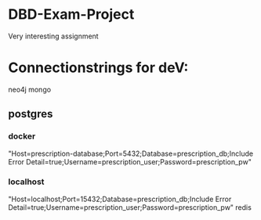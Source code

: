 # DBD-Exam-Project
Very interesting assignment



# Connectionstrings for deV:

neo4j
mongo
## postgres
### docker
"Host=prescription-database;Port=5432;Database=prescription_db;Include Error Detail=true;Username=prescription_user;Password=prescription_pw"
### localhost
"Host=localhost;Port=15432;Database=prescription_db;Include Error Detail=true;Username=prescription_user;Password=prescription_pw"
redis